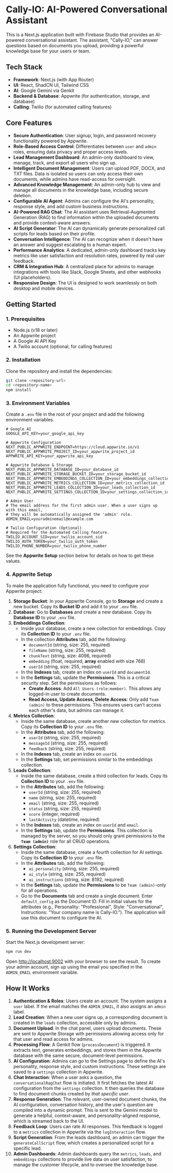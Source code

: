 # Cally-IO: AI-Powered Conversational Assistant

This is a Next.js application built with Firebase Studio that provides an AI-powered conversational assistant. The assistant, "Cally-IO," can answer questions based on documents you upload, providing a powerful knowledge base for your users or team.

## Tech Stack

- **Framework**: Next.js (with App Router)
- **UI**: React, ShadCN UI, Tailwind CSS
- **AI**: Google Gemini via Genkit
- **Backend & Database**: Appwrite (for authentication, storage, and database)
- **Calling**: Twilio (for automated calling features)

## Core Features

- **Secure Authentication**: User signup, login, and password recovery functionality powered by Appwrite.
- **Role-Based Access Control**: Differentiates between `user` and `admin` roles, ensuring data privacy and proper access levels.
- **Lead Management Dashboard**: An admin-only dashboard to view, manage, track, and export all users who sign up.
- **Intelligent Document Management**: Users can upload PDF, DOCX, and TXT files. Data is isolated so users can only access their own documents, while admins have read-access for oversight.
- **Advanced Knowledge Management**: An admin-only hub to view and manage all documents in the knowledge base, including secure deletion.
- **Configurable AI Agent**: Admins can configure the AI's personality, response style, and add custom business instructions.
- **AI-Powered RAG Chat**: The AI assistant uses Retrieval-Augmented Generation (RAG) to find information within the uploaded documents and provide context-aware answers.
- **AI Script Generator**: The AI can dynamically generate personalized call scripts for leads based on their profile.
- **Conversation Intelligence**: The AI can recognize when it doesn't have an answer and suggest escalating to a human expert.
- **Performance Analytics**: A dedicated, admin-only dashboard tracks key metrics like user satisfaction and resolution rates, powered by real user feedback.
- **CRM & Integration Hub**: A centralized place for admins to manage integrations with tools like Slack, Google Sheets, and other webhooks (UI placeholders).
- **Responsive Design**: The UI is designed to work seamlessly on both desktop and mobile devices.

## Getting Started

### 1. Prerequisites

- Node.js (v18 or later)
- An Appwrite project
- A Google AI API Key
- A Twilio account (optional, for calling features)

### 2. Installation

Clone the repository and install the dependencies:

```bash
git clone <repository-url>
cd <repository-name>
npm install
```

### 3. Environment Variables

Create a `.env` file in the root of your project and add the following environment variables.

```
# Google AI
GOOGLE_API_KEY=your_google_api_key

# Appwrite Configuration
NEXT_PUBLIC_APPWRITE_ENDPOINT=https://cloud.appwrite.io/v1
NEXT_PUBLIC_APPWRITE_PROJECT_ID=your_appwrite_project_id
APPWRITE_API_KEY=your_appwrite_api_key

# Appwrite Database & Storage
NEXT_PUBLIC_APPWRITE_DATABASE_ID=your_database_id
NEXT_PUBLIC_APPWRITE_STORAGE_BUCKET_ID=your_storage_bucket_id
NEXT_PUBLIC_APPWRITE_EMBEDDINGS_COLLECTION_ID=your_embeddings_collection_id
NEXT_PUBLIC_APPWRITE_METRICS_COLLECTION_ID=your_metrics_collection_id
NEXT_PUBLIC_APPWRITE_LEADS_COLLECTION_ID=your_leads_collection_id
NEXT_PUBLIC_APPWRITE_SETTINGS_COLLECTION_ID=your_settings_collection_id

# Admin User
# The email address for the first admin user. When a user signs up with this email,
# they will be automatically assigned the 'admin' role.
ADMIN_EMAIL=youradminemail@example.com

# Twilio Configuration (Optional)
# Required for the Automated Calling feature.
TWILIO_ACCOUNT_SID=your_twilio_account_sid
TWILIO_AUTH_TOKEN=your_twilio_auth_token
TWILIO_PHONE_NUMBER=your_twilio_phone_number
```

See the **Appwrite Setup** section below for details on how to get these values.

### 4. Appwrite Setup

To make the application fully functional, you need to configure your Appwrite project:

1.  **Storage Bucket**: In your Appwrite Console, go to **Storage** and create a new bucket. Copy its **Bucket ID** and add it to your `.env` file.
2.  **Database**: Go to **Databases** and create a new database. Copy its **Database ID** to your `.env` file.
3.  **Embeddings Collection**:
    *   Inside your database, create a new collection for embeddings. Copy its **Collection ID** to your `.env` file.
    *   In the collection **Attributes** tab, add the following:
        *   `documentId` (string, size: 255, required)
        *   `fileName` (string, size: 255, required)
        *   `chunkText` (string, size: 4096, required)
        *   `embedding` (float, required, **array** enabled with size 768)
        *   `userId` (string, size: 255, required)
    *   In the **Indexes** tab, create an index on `userId` and `documentId`.
    *   In the **Settings** tab, update the **Permissions**. This is a critical security step. Set the permissions as follows:
        *   **Create Access**: Add `All Users (role:member)`. This allows any logged-in user to create documents.
        *   **Read Access, Update Access, Delete Access**: Only add `Team (admin)` to these permissions. This ensures users can't access each other's data, but admins can manage it.
4.  **Metrics Collection**:
    *   Inside the same database, create another new collection for metrics. Copy its **Collection ID** to your `.env` file.
    *   In the **Attributes** tab, add the following:
        *   `userId` (string, size: 255, required)
        *   `messageId` (string, size: 255, required)
        *   `feedback` (string, size: 255, required)
    *   In the **Indexes** tab, create an index on `userId`.
    *   In the **Settings** tab, set permissions similar to the embeddings collection.
5.  **Leads Collection**:
    *   Inside the same database, create a third collection for leads. Copy its **Collection ID** to your `.env` file.
    *   In the **Attributes** tab, add the following:
        *   `userId` (string, size: 255, required)
        *   `name` (string, size: 255, required)
        *   `email` (string, size: 255, required)
        *   `status` (string, size: 255, required)
        *   `score` (integer, required)
        *   `lastActivity` (datetime, required)
    *   In the **Indexes** tab, create an index on `userId` and `email`.
    *   In the **Settings** tab, update the **Permissions**. This collection is managed by the server, so you should only grant permissions to the **`Team (admin)`** role for all CRUD operations.
6.  **Settings Collection**:
    *   Inside the same database, create a fourth collection for AI settings. Copy its **Collection ID** to your `.env` file.
    *   In the **Attributes** tab, add the following:
        *   `ai_personality` (string, size: 255, required)
        *   `ai_style` (string, size: 255, required)
        *   `ai_instructions` (string, size: 8192, required)
    *   In the **Settings** tab, update the **Permissions** to be `Team (admin)`-only for all operations.
    *   Go to the **Documents** tab and create a single document. Enter `default_config` as the Document ID. Fill in initial values for the attributes (e.g., Personality: "Professional", Style: "Conversational", Instructions: "Your company name is Cally-IO."). The application will use this document to configure the AI.

### 5. Running the Development Server

Start the Next.js development server:

```bash
npm run dev
```

Open [http://localhost:9002](http://localhost:9002) with your browser to see the result.
To create your admin account, sign up using the email you specified in the `ADMIN_EMAIL` environment variable.

## How It Works

1.  **Authentication & Roles**: Users create an account. The system assigns a `user` label. If the email matches the `ADMIN_EMAIL`, it also assigns an `admin` label.
2.  **Lead Creation**: When a new user signs up, a corresponding document is created in the `leads` collection, accessible only by admins.
3.  **Document Upload**: In the chat panel, users upload documents. These are sent to Appwrite Storage with permissions allowing access only for that user and read access for admins.
4.  **Processing Flow**: A Genkit flow (`processDocument`) is triggered. It extracts text, generates embeddings, and stores them in the Appwrite database with the same secure, document-level permissions.
5.  **AI Configuration**: Admins can go to the Settings page to define the AI's personality, response style, and custom instructions. These settings are saved to a `settings` collection in Appwrite.
6.  **Chat Interaction**: When a user asks a question, the `conversationalRagChat` flow is initiated. It first fetches the latest AI configuration from the `settings` collection. It then queries the database to find document chunks created by *that specific user*.
7.  **Response Generation**: The relevant, user-owned document chunks, the AI configuration, conversation history, and the user's question are compiled into a dynamic prompt. This is sent to the Gemini model to generate a helpful, context-aware, and personality-aligned response, which is streamed back to the UI.
8.  **Feedback Loop**: Users can rate AI responses. This feedback is logged to a `metrics` collection in Appwrite via the `logInteraction` flow.
9.  **Script Generation**: From the leads dashboard, an admin can trigger the `generateCallScript` flow, which creates a personalized script for a specific lead.
10. **Admin Dashboards**: Admin dashboards query the `metrics`, `leads`, and `embeddings` collections to provide live data on user satisfaction, to manage the customer lifecycle, and to oversee the knowledge base.
